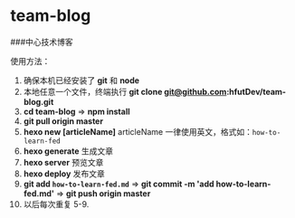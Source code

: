 # team-blog
###中心技术博客

使用方法：
1. 确保本机已经安装了 **git** 和 **node**
2. 本地任意一个文件，终端执行 **git clone git@github.com:hfutDev/team-blog.git**
3. **cd team-blog**   =>   **npm install**
4. **git pull origin master** 
5. **hexo new [articleName]** articleName 一律使用英文，格式如：`how-to-learn-fed`
6. **hexo generate** 生成文章
7. **hexo server** 预览文章
8. **hexo deploy** 发布文章
9. **git add `how-to-learn-fed.md`** => **git commit -m 'add how-to-learn-fed.md'** => **git push origin master**
10. 以后每次重复 5-9. 		
